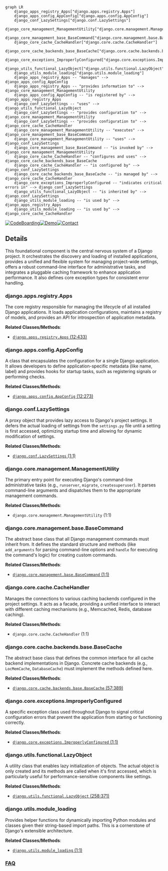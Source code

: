 ```mermaid
graph LR
    django_apps_registry_Apps["django.apps.registry.Apps"]
    django_apps_config_AppConfig["django.apps.config.AppConfig"]
    django_conf_LazySettings["django.conf.LazySettings"]
    django_core_management_ManagementUtility["django.core.management.ManagementUtility"]
    django_core_management_base_BaseCommand["django.core.management.base.BaseCommand"]
    django_core_cache_CacheHandler["django.core.cache.CacheHandler"]
    django_core_cache_backends_base_BaseCache["django.core.cache.backends.base.BaseCache"]
    django_core_exceptions_ImproperlyConfigured["django.core.exceptions.ImproperlyConfigured"]
    django_utils_functional_LazyObject["django.utils.functional.LazyObject"]
    django_utils_module_loading["django.utils.module_loading"]
    django_apps_registry_Apps -- "manages" --> django_apps_config_AppConfig
    django_apps_registry_Apps -- "provides information to" --> django_core_management_ManagementUtility
    django_apps_config_AppConfig -- "is registered by" --> django_apps_registry_Apps
    django_conf_LazySettings -- "uses" --> django_utils_functional_LazyObject
    django_conf_LazySettings -- "provides configuration to" --> django_core_management_ManagementUtility
    django_conf_LazySettings -- "provides configuration to" --> django_core_cache_CacheHandler
    django_core_management_ManagementUtility -- "executes" --> django_core_management_base_BaseCommand
    django_core_management_ManagementUtility -- "uses" --> django_conf_LazySettings
    django_core_management_base_BaseCommand -- "is invoked by" --> django_core_management_ManagementUtility
    django_core_cache_CacheHandler -- "configures and uses" --> django_core_cache_backends_base_BaseCache
    django_core_cache_CacheHandler -- "is configured by" --> django_conf_LazySettings
    django_core_cache_backends_base_BaseCache -- "is managed by" --> django_core_cache_CacheHandler
    django_core_exceptions_ImproperlyConfigured -- "indicates critical errors in" --> django_conf_LazySettings
    django_utils_functional_LazyObject -- "is inherited by" --> django_conf_LazySettings
    django_utils_module_loading -- "is used by" --> django_apps_registry_Apps
    django_utils_module_loading -- "is used by" --> django_core_cache_CacheHandler
```

[![CodeBoarding](https://img.shields.io/badge/Generated%20by-CodeBoarding-9cf?style=flat-square)](https://github.com/CodeBoarding/GeneratedOnBoardings)[![Demo](https://img.shields.io/badge/Try%20our-Demo-blue?style=flat-square)](https://www.codeboarding.org/demo)[![Contact](https://img.shields.io/badge/Contact%20us%20-%20contact@codeboarding.org-lightgrey?style=flat-square)](mailto:contact@codeboarding.org)

## Details

This foundational component is the central nervous system of a Django project. It orchestrates the discovery and loading of installed applications, provides a unified and flexible system for managing project-wide settings, offers a robust command-line interface for administrative tasks, and integrates a pluggable caching framework to enhance application performance. It also defines core exception types for consistent error handling.

### django.apps.registry.Apps
The core registry responsible for managing the lifecycle of all installed Django applications. It loads application configurations, maintains a registry of models, and provides an API for introspection of application metadata.


**Related Classes/Methods**:

- <a href="https://github.com/django/django/django/apps/registry.py#L12-L433" target="_blank" rel="noopener noreferrer">`django.apps.registry.Apps` (12:433)</a>


### django.apps.config.AppConfig
A class that encapsulates the configuration for a single Django application. It allows developers to define application-specific metadata (like name, label) and provides hooks for startup tasks, such as registering signals or performing checks.


**Related Classes/Methods**:

- <a href="https://github.com/django/django/django/apps/config.py#L12-L273" target="_blank" rel="noopener noreferrer">`django.apps.config.AppConfig` (12:273)</a>


### django.conf.LazySettings
A proxy object that provides lazy access to Django's project settings. It defers the actual loading of settings from the `settings.py` file until a setting is first accessed, optimizing startup time and allowing for dynamic modification of settings.


**Related Classes/Methods**:

- <a href="https://github.com/django/django/django/template/backends/django.py#L1-L1" target="_blank" rel="noopener noreferrer">`django.conf.LazySettings` (1:1)</a>


### django.core.management.ManagementUtility
The primary entry point for executing Django's command-line administrative tasks (e.g., `runserver`, `migrate`, `createsuperuser`). It parses command-line arguments and dispatches them to the appropriate management commands.


**Related Classes/Methods**:

- `django.core.management.ManagementUtility` (1:1)


### django.core.management.base.BaseCommand
The abstract base class that all Django management commands must inherit from. It defines the standard structure and methods (like `add_arguments` for parsing command-line options and `handle` for executing the command's logic) for creating custom commands.


**Related Classes/Methods**:

- <a href="https://github.com/django/django/django/core/management/base.py#L1-L1" target="_blank" rel="noopener noreferrer">`django.core.management.base.BaseCommand` (1:1)</a>


### django.core.cache.CacheHandler
Manages the connections to various caching backends configured in the project settings. It acts as a facade, providing a unified interface to interact with different caching mechanisms (e.g., Memcached, Redis, database caching).


**Related Classes/Methods**:

- `django.core.cache.CacheHandler` (1:1)


### django.core.cache.backends.base.BaseCache
The abstract base class that defines the common interface for all cache backend implementations in Django. Concrete cache backends (e.g., `LocMemCache`, `DatabaseCache`) must implement the methods defined here.


**Related Classes/Methods**:

- <a href="https://github.com/django/django/django/core/cache/backends/base.py#L57-L389" target="_blank" rel="noopener noreferrer">`django.core.cache.backends.base.BaseCache` (57:389)</a>


### django.core.exceptions.ImproperlyConfigured
A specific exception class used throughout Django to signal critical configuration errors that prevent the application from starting or functioning correctly.


**Related Classes/Methods**:

- <a href="https://github.com/django/django/django/core/exceptions.py#L1-L1" target="_blank" rel="noopener noreferrer">`django.core.exceptions.ImproperlyConfigured` (1:1)</a>


### django.utils.functional.LazyObject
A utility class that enables lazy initialization of objects. The actual object is only created and its methods are called when it's first accessed, which is particularly useful for performance-sensitive components like settings.


**Related Classes/Methods**:

- <a href="https://github.com/django/django/django/utils/functional.py#L258-L371" target="_blank" rel="noopener noreferrer">`django.utils.functional.LazyObject` (258:371)</a>


### django.utils.module_loading
Provides helper functions for dynamically importing Python modules and classes given their string-based import paths. This is a cornerstone of Django's extensible architecture.


**Related Classes/Methods**:

- <a href="https://github.com/django/django/django/utils/module_loading.py#L1-L1" target="_blank" rel="noopener noreferrer">`django.utils.module_loading` (1:1)</a>




### [FAQ](https://github.com/CodeBoarding/GeneratedOnBoardings/tree/main?tab=readme-ov-file#faq)